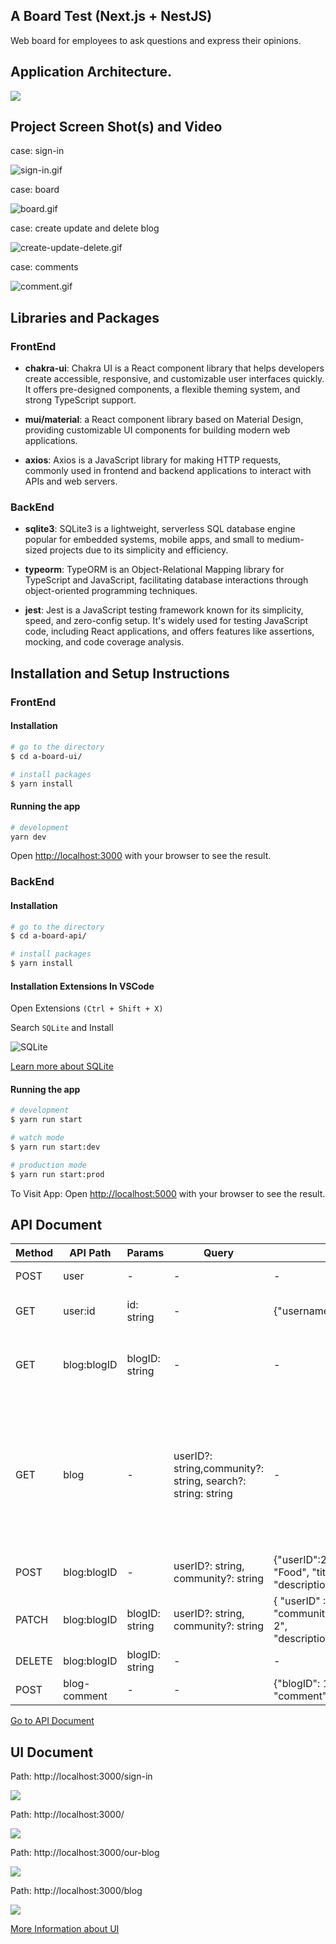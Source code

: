 ## A Board Test (Next.js + NestJS)

Web board for employees to ask questions and express their opinions.

## Application Architecture.

![](/preview/architecture.png)

## Project Screen Shot(s) and Video

case: sign-in

![sign-in.gif](/preview/sign-in.gif)

case: board

![board.gif](/preview/board.gif)

case: create update and delete blog

![create-update-delete.gif](/preview/create-update-delete.gif)

case: comments

![comment.gif](/preview/comment.gif)

## Libraries and Packages

### FrontEnd

- **chakra-ui**: Chakra UI is a React component library that helps developers create accessible, responsive, and customizable user interfaces quickly. It offers pre-designed components, a flexible theming system, and strong TypeScript support.

- **mui/material**: a React component library based on Material Design, providing customizable UI components for building modern web applications.

- **axios**: Axios is a JavaScript library for making HTTP requests, commonly used in frontend and backend applications to interact with APIs and web servers.

### BackEnd

- **sqlite3**: SQLite3 is a lightweight, serverless SQL database engine popular for embedded systems, mobile apps, and small to medium-sized projects due to its simplicity and efficiency.

- **typeorm**: TypeORM is an Object-Relational Mapping library for TypeScript and JavaScript, facilitating database interactions through object-oriented programming techniques.

- **jest**: Jest is a JavaScript testing framework known for its simplicity, speed, and zero-config setup. It's widely used for testing JavaScript code, including React applications, and offers features like assertions, mocking, and code coverage analysis.

## Installation and Setup Instructions

### FrontEnd

#### Installation

```bash
# go to the directory
$ cd a-board-ui/

# install packages
$ yarn install

```

#### Running the app

```bash
# development
yarn dev

```

Open [http://localhost:3000](http://localhost:3000) with your browser to see the result.

### BackEnd

#### Installation

```bash
# go to the directory
$ cd a-board-api/

# install packages
$ yarn install

```
#### Installation Extensions In VSCode

Open Extensions ``(Ctrl + Shift + X)``

Search ``SQLite`` and Install

![SQLite](a-board-api/asset/SQLite.png)

[Learn more about SQLite](https://github.com/WoradaS/a-board/blob/main/a-board-api/README.md)

#### Running the app
```bash
# development
$ yarn run start

# watch mode
$ yarn run start:dev

# production mode
$ yarn run start:prod
```
To Visit App:
Open [http://localhost:5000](http://localhost:5000) with your browser to see the result.

## API Document

Method |API Path | Params | Query | Body | Response
----- | ----- | ----- | ----- | ----- | ----- |
POST | user | - | - | - |<br>[See more](https://github.com/WoradaS/a-board/blob/main/a-board-api/README.md) |
GET | user:id | id: string | - |{"username": "Sam"}| {"id": 1, "username": "Worada"} |
GET | blog:blogID | blogID: string  | - | - | { "blogID": 1, "userID": "", "community": "", "title": "","description": ""} |
GET | blog | - | userID?: string,community?: string, search?: string: string | - | { "blogID": 3, "userID": 1, "community": "","title": "","description": "","username": "","comments": [{"blogCommentID": 3,"blogID": 3,"userID": 1,"comment": "","username": ""}]} |
POST | blog:blogID | - | userID?: string, community?: string |{"userID":2,"community": "Food", "title":"History 3", "description": ""} | <br>[See more](https://github.com/WoradaS/a-board/blob/main/a-board-api/README.md) |
PATCH | blog:blogID | blogID: string | userID?: string, community?: string |{ "userID" :1, "community": "community","title":"title 2", "description":"description"} | <br>[See more](https://github.com/WoradaS/a-board/blob/main/a-board-api/README.md) |
DELETE | blog:blogID | blogID: string| - | - | <br>[See more](https://github.com/WoradaS/a-board/blob/main/a-board-api/README.md) |
POST | blog-comment | - | - |{"blogID": 1,"userID": 1, "comment": ""} | <br>[See more](https://github.com/WoradaS/a-board/blob/main/a-board-api/README.md) |

[Go to API Document](https://github.com/WoradaS/a-board/blob/main/a-board-api/README.md)

## UI Document

Path: http://localhost:3000/sign-in

![](/preview/moblie/sign-in-page.png)

Path: http://localhost:3000/

![](/preview/moblie/home-page.png)


Path: http://localhost:3000/our-blog

![](/preview/moblie/our-borad-page.png)

Path: http://localhost:3000/blog

![](/preview/moblie/blog.png)

[More Information about UI](https://github.com/WoradaS/a-board/blob/main/a-board-ui/README.md)
